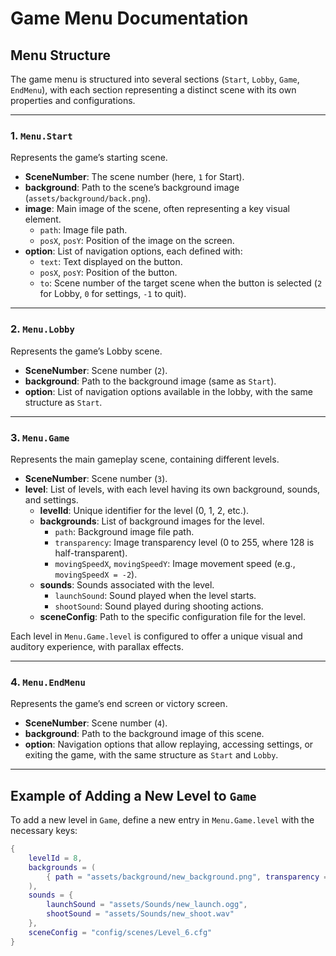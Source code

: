# Game Menu Documentation

## Menu Structure

The game menu is structured into several sections (`Start`, `Lobby`, `Game`, `EndMenu`), with each section representing a distinct scene with its own properties and configurations.

---

### 1. `Menu.Start`

Represents the game’s starting scene.

- **SceneNumber**: The scene number (here, `1` for Start).
- **background**: Path to the scene’s background image (`assets/background/back.png`).
- **image**: Main image of the scene, often representing a key visual element.
  - `path`: Image file path.
  - `posX`, `posY`: Position of the image on the screen.
- **option**: List of navigation options, each defined with:
  - `text`: Text displayed on the button.
  - `posX`, `posY`: Position of the button.
  - `to`: Scene number of the target scene when the button is selected (`2` for Lobby, `0` for settings, `-1` to quit).

---

### 2. `Menu.Lobby`

Represents the game’s Lobby scene.

- **SceneNumber**: Scene number (`2`).
- **background**: Path to the background image (same as `Start`).
- **option**: List of navigation options available in the lobby, with the same structure as `Start`.

---

### 3. `Menu.Game`

Represents the main gameplay scene, containing different levels.

- **SceneNumber**: Scene number (`3`).
- **level**: List of levels, with each level having its own background, sounds, and settings.
  - **levelId**: Unique identifier for the level (0, 1, 2, etc.).
  - **backgrounds**: List of background images for the level.
    - `path`: Background image file path.
    - `transparency`: Image transparency level (0 to 255, where 128 is half-transparent).
    - `movingSpeedX`, `movingSpeedY`: Image movement speed (e.g., `movingSpeedX = -2`).
  - **sounds**: Sounds associated with the level.
    - `launchSound`: Sound played when the level starts.
    - `shootSound`: Sound played during shooting actions.
  - **sceneConfig**: Path to the specific configuration file for the level.

Each level in `Menu.Game.level` is configured to offer a unique visual and auditory experience, with parallax effects.

---

### 4. `Menu.EndMenu`

Represents the game’s end screen or victory screen.

- **SceneNumber**: Scene number (`4`).
- **background**: Path to the background image of this scene.
- **option**: Navigation options that allow replaying, accessing settings, or exiting the game, with the same structure as `Start` and `Lobby`.

---

## Example of Adding a New Level to `Game`

To add a new level in `Game`, define a new entry in `Menu.Game.level` with the necessary keys:

```lua
{
    levelId = 8,
    backgrounds = (
        { path = "assets/background/new_background.png", transparency = 128, movingSpeedX = -1, movingSpeedY = 0 }
    ),
    sounds = {
        launchSound = "assets/Sounds/new_launch.ogg",
        shootSound = "assets/Sounds/new_shoot.wav"
    },
    sceneConfig = "config/scenes/Level_6.cfg"
}
